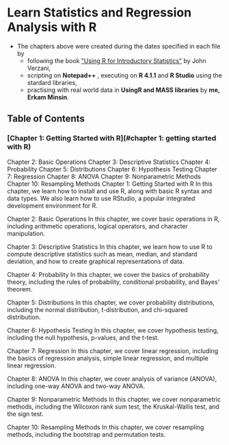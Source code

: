 # Learn Statistics and Regression Analysis with R

+ The chapters above were created during the dates specified in each file by 
  + following the book ["Using R for Introductory Statistics"](https://cbb.sjtu.edu.cn/~mywu/bi217/usingR.pdf) by John Verzani,
  + scripting on **Notepad++** , executing on **R 4.1.1** and **R Studio** using the stardard libraries,
  + practising with real world data in **UsingR and MASS libraries** by **me, Erkam Minsin**.

## Table of Contents
### [Chapter 1: Getting Started with R](#chapter 1: getting started with R)
Chapter 2: Basic Operations
Chapter 3: Descriptive Statistics
Chapter 4: Probability
Chapter 5: Distributions
Chapter 6: Hypothesis Testing
Chapter 7: Regression
Chapter 8: ANOVA
Chapter 9: Nonparametric Methods
Chapter 10: Resampling Methods
Chapter 1: Getting Started with R
In this chapter, we learn how to install and use R, along with basic R syntax and data types. We also learn how to use RStudio, a popular integrated development environment for R.

Chapter 2: Basic Operations
In this chapter, we cover basic operations in R, including arithmetic operations, logical operators, and character manipulation.

Chapter 3: Descriptive Statistics
In this chapter, we learn how to use R to compute descriptive statistics such as mean, median, and standard deviation, and how to create graphical representations of data.

Chapter 4: Probability
In this chapter, we cover the basics of probability theory, including the rules of probability, conditional probability, and Bayes' theorem.

Chapter 5: Distributions
In this chapter, we cover probability distributions, including the normal distribution, t-distribution, and chi-squared distribution.

Chapter 6: Hypothesis Testing
In this chapter, we cover hypothesis testing, including the null hypothesis, p-values, and the t-test.

Chapter 7: Regression
In this chapter, we cover linear regression, including the basics of regression analysis, simple linear regression, and multiple linear regression.

Chapter 8: ANOVA
In this chapter, we cover analysis of variance (ANOVA), including one-way ANOVA and two-way ANOVA.

Chapter 9: Nonparametric Methods
In this chapter, we cover nonparametric methods, including the Wilcoxon rank sum test, the Kruskal-Wallis test, and the sign test.

Chapter 10: Resampling Methods
In this chapter, we cover resampling methods, including the bootstrap and permutation tests.
